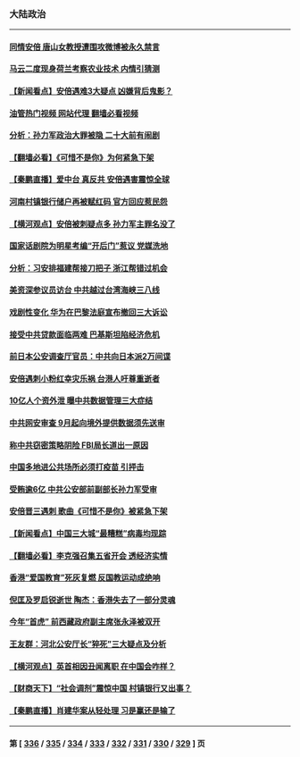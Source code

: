### 大陆政治
---
#### [同情安倍 唐山女教授遭围攻微博被永久禁言](../../pages/ncid277/n13776964.md?07092045) 
#### [马云二度现身荷兰考察农业技术 内情引猜测](../../pages/ncid277/n13776959.md?07092045) 
#### [【新闻看点】安倍遇难3大疑点 凶嫌背后鬼影？](../../pages/ncid277/n13776734.md?07092045) 
#### [油管热门视频 网站代理 翻墙必看视频](http://209.222.30.114:81/youtube.html?07092045)
#### [分析：孙力军政治大罪被隐 二十大前有闹剧](../../pages/ncid277/n13776858.md?07092045) 
#### [【翻墙必看】《可惜不是你》为何紧急下架](../../pages/ncid277/n13776792.md?07092045) 
#### [【秦鹏直播】爱中台 真反共 安倍遇害震惊全球](../../pages/ncid277/n13776745.md?07092045) 
#### [河南村镇银行储户再被赋红码 官方回应惹民怨](../../pages/ncid277/n13776141.md?07092045) 
#### [【横河观点】安倍被刺疑点多 孙力军主罪名没了](../../pages/ncid277/n13776739.md?07092045) 
#### [国家话剧院为明星考编“开后门”惹议 党媒洗地](../../pages/ncid277/n13776724.md?07092045) 
#### [分析：习安排福建帮接刀把子 浙江帮错过机会](../../pages/ncid277/n13775748.md?07092045) 
#### [美资深参议员访台 中共越过台湾海峡三八线](../../pages/ncid277/n13776415.md?07092045) 
#### [戏剧性变化 华为在巴黎法庭宣布撤回三大诉讼](../../pages/ncid277/n13776598.md?07092045) 
#### [接受中共贷款面临两难 巴基斯坦陷经济危机](../../pages/ncid277/n13775981.md?07092045) 
#### [前日本公安调查厅官员：中共向日本派2万间谍](../../pages/ncid277/n13776590.md?07092045) 
#### [安倍遇刺小粉红幸灾乐祸 台港人吁尊重逝者](../../pages/ncid277/n13776604.md?07092045) 
#### [10亿人个资外泄 曝中共数据管理三大症结](../../pages/ncid277/n13776066.md?07092045) 
#### [中共网安审查 9月起向境外提供数据须先送审](../../pages/ncid277/n13776357.md?07092045) 
#### [称中共窃密策略阴险 FBI局长道出一原因](../../pages/ncid277/n13775989.md?07092045) 
#### [中国多地进公共场所必须打疫苗 引抨击](../../pages/ncid277/n13776384.md?07092045) 
#### [受贿逾6亿 中共公安部前副部长孙力军受审](../../pages/ncid277/n13776362.md?07092045) 
#### [安倍晋三遇刺 歌曲《可惜不是你》被紧急下架](../../pages/ncid277/n13776346.md?07092045) 
#### [【新闻看点】中国三大城“最糟糕”病毒均现踪](../../pages/ncid277/n13775992.md?07092045) 
#### [【翻墙必看】李克强召集五省开会 透经济实情](../../pages/ncid277/n13776272.md?07092045) 
#### [香港“爱国教育”死灰复燃 反国教运动成绝响](../../pages/ncid277/n13776205.md?07092045) 
#### [倪匡及罗启锐逝世 陶杰：香港失去了一部分灵魂](../../pages/ncid277/n13776177.md?07092045) 
#### [今年“首虎” 前西藏政府副主席张永泽被双开](../../pages/ncid277/n13776100.md?07092045) 
#### [王友群：河北公安厅长“猝死”三大疑点及分析](../../pages/ncid277/n13775939.md?07092045) 
#### [【横河观点】英首相因丑闻离职 在中国会咋样？](../../pages/ncid277/n13776001.md?07092045) 
#### [【财商天下】“社会调剂”震惊中国 村镇银行又出事？](../../pages/ncid277/n13775860.md?07092045) 
#### [【秦鹏直播】肖建华案从轻处理 习是赢还是输了](../../pages/ncid277/n13775993.md?07092045) 

---
#### 第 [ [336](./336.md?07092045) / [335](./335.md?07092045) / [334](./334.md?07092045) / [333](./333.md?07092045) / [332](./332.md?07092045) / [331](./331.md?07092045) / [330](./330.md?07092045) / [329](./329.md?07092045) ] 页
